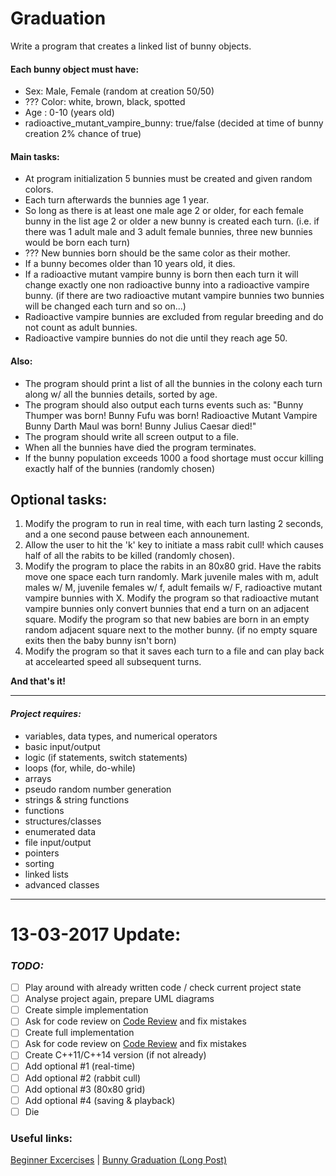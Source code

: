 Graduation
==========

Write a program that creates a linked list of bunny objects.

#### Each bunny object must have:
- Sex: Male, Female (random at creation 50/50)
- ??? Color: white, brown, black, spotted
- Age : 0-10 (years old)
- radioactive_mutant_vampire_bunny: true/false (decided at time of bunny creation 2% chance of true)

#### Main tasks:
- At program initialization 5 bunnies must be created and given random colors.
- Each turn afterwards the bunnies age 1 year.
- So long as there is at least one male age 2 or older, for each female bunny in the list age 2 or older a new bunny is created each turn. (i.e. if there was 1 adult male and 3 adult female bunnies, three new bunnies would be born each turn)
- ??? New bunnies born should be the same color as their mother.
- If a bunny becomes older than 10 years old, it dies.
- If a radioactive mutant vampire bunny is born then each turn it will change exactly one non radioactive bunny into a radioactive vampire bunny. (if there are two radioactive mutant vampire bunnies two bunnies will be changed each turn and so on...)
- Radioactive vampire bunnies are excluded from regular breeding and do not count as adult bunnies.
- Radioactive vampire bunnies do not die until they reach age 50.

#### Also:
- The program should print a list of all the bunnies in the colony each turn along w/ all the bunnies details, sorted by age.
- The program should also output each turns events such as:
 "Bunny Thumper was born!
 Bunny Fufu was born!
 Radioactive Mutant Vampire Bunny Darth Maul was born!
 Bunny Julius Caesar died!"
- The program should write all screen output to a file.
- When all the bunnies have died the program terminates.
- If the bunny population exceeds 1000 a food shortage must occur killing exactly half of the bunnies (randomly chosen)

## Optional tasks:
1. Modify the program to run in real time, with each turn lasting 2 seconds, and a one second pause between each announement.
2. Allow the user to hit the 'k' key to initiate a mass rabit cull! which causes half of all the rabits to be killed (randomly chosen).
3. Modify the program to place the rabits in an 80x80 grid. Have the rabits move one space each turn randomly. Mark juvenile males with m, adult males w/ M, juvenile females w/ f, adult femails w/ F, radioactive mutant vampire bunnies with X.
Modify the program so that radioactive mutant vampire bunnies only convert bunnies that end a turn on an adjacent square.
Modify the program so that new babies are born in an empty random adjacent square next to the mother bunny. (if no empty square exits then the baby bunny isn't born)
4. Modify the program so that it saves each turn to a file and can play back at accelearted speed all subsequent turns.

**And that's it!**

---

#### *Project requires:*
* variables, data types, and numerical operators
* basic input/output
* logic (if statements, switch statements)
* loops (for, while, do-while)
* arrays
* pseudo random number generation
* strings & string functions
* functions
* structures/classes
* enumerated data
* file input/output
* pointers
* sorting
* linked lists
* advanced classes

---

# **13-03-2017 Update:**
### *TODO:*
- [ ] Play around with already written code / check current project state
- [ ] Analyse project again, prepare UML diagrams
- [ ] Create simple implementation
- [ ] Ask for code review on [Code Review](http://codereview.stackexchange.com/) and fix mistakes
- [ ] Create full implementation
- [ ] Ask for code review on [Code Review](http://codereview.stackexchange.com/) and fix mistakes
- [ ] Create C++11/C++14 version (if not already)
- [ ] Add optional #1 (real-time)
- [ ] Add optional #2 (rabbit cull)
- [ ] Add optional #3 (80x80 grid)
- [ ] Add optional #4 (saving & playback)
- [ ] Die

### Useful links:
[Beginner Excercises](http://www.cplusplus.com/forum/articles/12974/) | 
[Bunny Graduation (Long Post)](http://www.cplusplus.com/forum/beginner/92473/)
